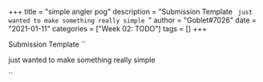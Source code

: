 +++
title = "simple angler pog"
description = "Submission Template ``  just wanted to make something really simple  ``"
author = "Goblet#7026"
date = "2021-01-11"
categories = ["Week 02: TODO"]
tags = []
+++

Submission Template
``

just wanted to make something really simple

``
